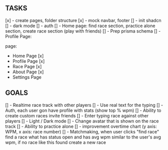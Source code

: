 ## TASKS

[x] - create pages, folder structure
[x] - mock navbar, footer
[] - init shadcn
[] - dark mode
[] - auth
[] - Home page: find race section, practice alone section, create race section (play with friends)
[] - Prep prisma schema
[] - Profile Page:

page:

- Home Page [x]
- Profile Page [x]
- Race Page [x]
- About Page [x]
- Settings Page

## GOALS

[] - Realtime race track with other players
[] - Use real text for the typing
[] - Auth, each user gon have profile with stats (show top % wpm)
[] - Ability to create custom races invite friends
[] - Enter typing race against other players
[] - Light / Dark mode
[] - Change avatar that is shown on the race track
[] - Ability to practice alone
[] - improvement overtime chart (y axis: WPM, x axis: race number)
[] - Matchmaking, when user clicks "find race" find a race what has status open and has avg wpm similar to the user's avg wpm, if no race like this found create a new race
